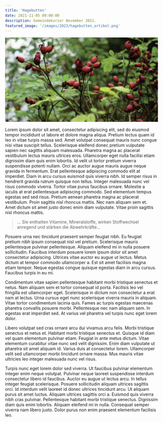 ```yaml
---
title: 'Hagebutten'
date: 2021-11-05 00:00:00
description: Gemeindekurier November 2021.
featured_image: '/images/2023/hagebutten_artikel.png'
---
```


![](/images/2023/hagebutten_artikel.png)

Lorem ipsum dolor sit amet, consectetur adipiscing elit, sed do eiusmod tempor incididunt ut labore et dolore magna aliqua. Pretium lectus quam id leo in vitae turpis massa sed. Amet volutpat consequat mauris nunc congue nisi vitae suscipit tellus. Scelerisque eleifend donec pretium vulputate sapien nec sagittis aliquam malesuada. Pharetra magna ac placerat vestibulum lectus mauris ultrices eros. Ullamcorper eget nulla facilisi etiam dignissim diam quis enim lobortis. Id velit ut tortor pretium viverra suspendisse potenti nullam. Orci ac auctor augue mauris augue neque gravida in fermentum. Erat pellentesque adipiscing commodo elit at imperdiet. Diam in arcu cursus euismod quis viverra nibh. Id semper risus in hendrerit gravida rutrum quisque non tellus. Integer malesuada nunc vel risus commodo viverra. Tortor vitae purus faucibus ornare. Molestie a iaculis at erat pellentesque adipiscing commodo. Sed elementum tempus egestas sed sed risus. Pretium aenean pharetra magna ac placerat vestibulum. Proin sagittis nisl rhoncus mattis. Nec nam aliquam sem et. Amet dictum sit amet justo donec enim diam vulputate. Vitae proin sagittis nisl rhoncus mattis.

> ... Sie enthalten Vitamine, Mineralstoffe, wirken Stoffwechsel anregend und stärken die Abwehrkräfte...

Posuere urna nec tincidunt praesent semper feugiat nibh. Eu feugiat pretium nibh ipsum consequat nisl vel pretium. Scelerisque mauris pellentesque pulvinar pellentesque. Aliquam eleifend mi in nulla posuere sollicitudin. Faucibus interdum posuere lorem ipsum dolor sit amet consectetur adipiscing. Ultrices vitae auctor eu augue ut lectus. Metus dictum at tempor commodo ullamcorper a. Est sit amet facilisis magna etiam tempor. Neque egestas congue quisque egestas diam in arcu cursus. Faucibus turpis in eu mi.

Condimentum vitae sapien pellentesque habitant morbi tristique senectus et netus. Nam aliquam sem et tortor consequat id porta. Facilisis leo vel fringilla est ullamcorper eget. Scelerisque in dictum non consectetur a erat nam at lectus. Urna cursus eget nunc scelerisque viverra mauris in aliquam. Vitae tortor condimentum lacinia quis. Fames ac turpis egestas maecenas pharetra convallis posuere morbi. Pellentesque nec nam aliquam sem. In egestas erat imperdiet sed. At varius vel pharetra vel turpis nunc eget lorem dolor.

Libero volutpat sed cras ornare arcu dui vivamus arcu felis. Morbi tristique senectus et netus et. Habitant morbi tristique senectus et. Quisque id diam vel quam elementum pulvinar etiam. Feugiat in ante metus dictum. Vitae elementum curabitur vitae nunc sed velit dignissim. Enim diam vulputate ut pharetra sit amet aliquam id. Varius duis at consectetur lorem. Ullamcorper velit sed ullamcorper morbi tincidunt ornare massa. Mus mauris vitae ultricies leo integer malesuada nunc vel risus.

Turpis nunc eget lorem dolor sed viverra. Ut faucibus pulvinar elementum integer enim neque volutpat. Pulvinar neque laoreet suspendisse interdum consectetur libero id faucibus. Auctor eu augue ut lectus arcu. In tellus integer feugiat scelerisque. Posuere sollicitudin aliquam ultrices sagittis orci. Id interdum velit laoreet id donec ultrices tincidunt arcu. Ut aliquam purus sit amet luctus. Aliquam ultrices sagittis orci a. Euismod quis viverra nibh cras pulvinar. Pellentesque habitant morbi tristique senectus. Dignissim diam quis enim lobortis. Aliquam eleifend mi in nulla. Consequat semper viverra nam libero justo. Dolor purus non enim praesent elementum facilisis leo.
